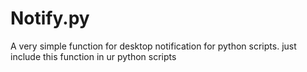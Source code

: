 # Notify.py
A very simple function for desktop notification for python scripts.
just include this function in ur python scripts
